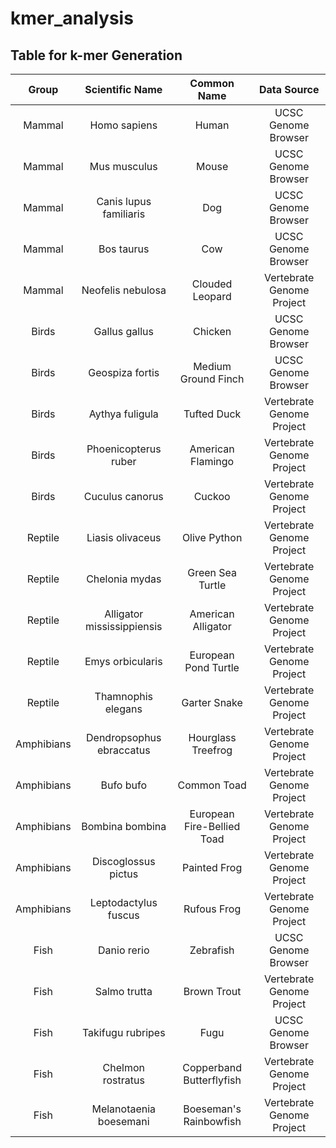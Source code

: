 # kmer_analysis

## Table for k-mer Generation

| Group | Scientific Name | Common Name | Data Source |
| :---: | :---: | :---: | :---: |
| Mammal | Homo sapiens | Human | UCSC Genome Browser |
| Mammal | Mus musculus | Mouse | UCSC Genome Browser |
| Mammal | Canis lupus familiaris | Dog | UCSC Genome Browser |
| Mammal | Bos taurus | Cow | UCSC Genome Browser |
| Mammal | Neofelis nebulosa | Clouded Leopard | Vertebrate Genome Project |
| Birds | Gallus gallus | Chicken | UCSC Genome Browser |
| Birds | Geospiza fortis | Medium Ground Finch | UCSC Genome Browser |
| Birds | Aythya fuligula | Tufted Duck | Vertebrate Genome Project |
| Birds | Phoenicopterus ruber | American Flamingo | Vertebrate Genome Project |
| Birds | Cuculus canorus | Cuckoo | Vertebrate Genome Project |
| Reptile | Liasis olivaceus | Olive Python | Vertebrate Genome Project |
| Reptile | Chelonia mydas | Green Sea Turtle | Vertebrate Genome Project |
| Reptile | Alligator mississippiensis | American Alligator | Vertebrate Genome Project |
| Reptile | Emys orbicularis | European Pond Turtle | Vertebrate Genome Project |
| Reptile | Thamnophis elegans | Garter Snake | Vertebrate Genome Project |
| Amphibians | Dendropsophus ebraccatus | Hourglass Treefrog | Vertebrate Genome Project |
| Amphibians | Bufo bufo | Common Toad | Vertebrate Genome Project |
| Amphibians | Bombina bombina | European Fire-Bellied Toad | Vertebrate Genome Project |
| Amphibians | Discoglossus pictus | Painted Frog | Vertebrate Genome Project |
| Amphibians | Leptodactylus fuscus | Rufous Frog | Vertebrate Genome Project |
| Fish | Danio rerio | Zebrafish | UCSC Genome Browser |
| Fish | Salmo trutta | Brown Trout | Vertebrate Genome Project |
| Fish | Takifugu rubripes | Fugu | UCSC Genome Browser |
| Fish | Chelmon rostratus | Copperband Butterflyfish | Vertebrate Genome Project |
| Fish | Melanotaenia boesemani | Boeseman's Rainbowfish | Vertebrate Genome Project |


